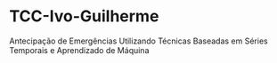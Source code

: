 # TCC-Ivo-Guilherme

Antecipação de Emergências Utilizando Técnicas Baseadas em
Séries Temporais e Aprendizado de Máquina
